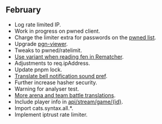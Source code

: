 ## February

- Log rate limited IP.
- Work in progress on pwned client.
- Charge the limiter extra for passwords on the [pwned list](https://github.com/lichess-org/lila/blob/master/pwned).
- Upgrade [pgn-viewer](https://github.com/lichess-org/lila/blob/master/pgn-viewer).
- Tweaks to pwned/ratelimit.
- [Use variant when reading fen in Rematcher](https://github.com/lichess-org/lila/pull/12324).
- Adjustments to req.ipAddress.
- Update pnpm lock.
- [Translate bell notification sound pref](https://github.com/lichess-org/lila/pull/12327).
- Further increase hasher security.
- Warning for analyser test.
- [More arena and team battle translations](https://github.com/lichess-org/lila/pull/12326).
- Include player info in [api/stream/game/{id}](https://github.com/lichess-org/lila/blob/master/api/stream/game/{id}).
- Import cats.syntax.all.*.
- Implement iptrust rate limiter.
